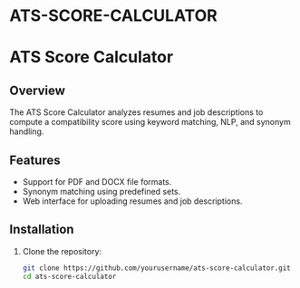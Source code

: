 # ATS-SCORE-CALCULATOR
# ATS Score Calculator

## Overview
The ATS Score Calculator analyzes resumes and job descriptions to compute a compatibility score using keyword matching, NLP, and synonym handling.

## Features
- Support for PDF and DOCX file formats.
- Synonym matching using predefined sets.
- Web interface for uploading resumes and job descriptions.

## Installation
1. Clone the repository:
   ```bash
   git clone https://github.com/yourusername/ats-score-calculator.git
   cd ats-score-calculator

